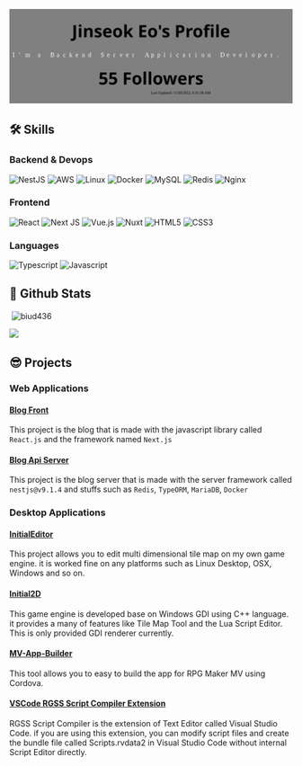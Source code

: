 <p align="center"><img src="./profile.svg"></p>

## 🛠 Skills

### Backend & Devops

![NestJS](https://img.shields.io/badge/nestjs-%23E0234E.svg?style=for-the-badge&logo=nestjs&logoColor=white)
![AWS](https://img.shields.io/badge/AWS-%23FF9900.svg?style=for-the-badge&logo=amazon-aws&logoColor=white)
![Linux](https://img.shields.io/badge/Linux-FCC624?style=for-the-badge&logo=linux&logoColor=black)
![Docker](https://img.shields.io/badge/Docker-2CA5E0?style=for-the-badge&logo=docker&logoColor=white)
![MySQL](https://img.shields.io/badge/MySQL-005C84?style=for-the-badge&logo=mysql&logoColor=white)
![Redis](https://img.shields.io/badge/redis-%23DD0031.svg?&style=for-the-badge&logo=redis&logoColor=white)
![Nginx](https://img.shields.io/badge/Nginx-009639?style=for-the-badge&logo=nginx&logoColor=white)

### Frontend
![React](https://img.shields.io/badge/React-20232A?style=for-the-badge&logo=react&logoColor=61DAFB)
![Next JS](https://img.shields.io/badge/Next-black?style=for-the-badge&logo=next.js&logoColor=white)
![Vue.js](https://img.shields.io/badge/vuejs-%2335495e.svg?style=for-the-badge&logo=vuedotjs&logoColor=%234FC08D)
![Nuxt](https://img.shields.io/badge/nuxt.js-00C58E?style=for-the-badge&logo=nuxtdotjs&logoColor=white)
![HTML5](https://img.shields.io/badge/HTML5-E34F26?style=for-the-badge&logo=html5&logoColor=white)
![CSS3](https://img.shields.io/badge/CSS3-1572B6?style=for-the-badge&logo=css3&logoColor=white)

### Languages
![Typescript](https://img.shields.io/badge/TypeScript-007ACC?style=for-the-badge&logo=typescript&logoColor=white)
![Javascript](https://img.shields.io/badge/JavaScript-323330?style=for-the-badge&logo=javascript&logoColor=F7DF1E)

## 🧳 Github Stats

<p>&nbsp;<img align="center" src="https://github-readme-stats.vercel.app/api?username=biud436&show_icons=true&locale=en&theme=monokai&count_private=true" alt="biud436" /></p>

<p> <img src="https://github-profile-summary-cards.vercel.app/api/cards/profile-details?username=biud436&theme=monokai"> </p>

## 😎 Projects

### Web Applications

#### [Blog Front](https://github.com/biud436/blog-front)
This project is the blog that is made with the javascript library called `React.js` and the framework named `Next.js`

#### [Blog Api Server](https://github.com/biud436/blog-api-server)
This project is the blog server that is made with the server framework called `nestjs@v9.1.4` and stuffs such as `Redis`, `TypeORM`, `MariaDB`, `Docker`

### Desktop Applications

#### [InitialEditor](https://github.com/biud436/InitialEditor)
This project allows you to edit multi dimensional tile map on my own game engine. it is worked fine on any platforms such as Linux Desktop, OSX, Windows and so on.

#### [Initial2D](https://github.com/biud436/Initial2D)
This game engine is developed base on Windows GDI using C++ language. it provides a many of features like Tile Map Tool and the Lua Script Editor. This is only provided GDI renderer currently.

#### [MV-App-Builder](https://github.com/biud436/MV-App-Builder)
This tool allows you to easy to build the app for RPG Maker MV using Cordova.

#### [VSCode RGSS Script Compiler Extension](https://github.com/biud436/vscode-rgss-script-compiler)
RGSS Script Compiler is the extension of Text Editor called Visual Studio Code. if you are using this extension, you can modify script files and create the bundle file called Scripts.rvdata2 in Visual Studio Code without internal Script Editor directly.
